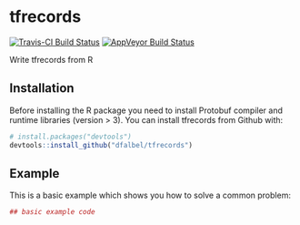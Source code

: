 # tfrecords

[![Travis-CI Build Status](https://travis-ci.org/dfalbel/tfrecords.svg?branch=master)](https://travis-ci.org/dfalbel/tfrecords)
[![AppVeyor Build Status](https://ci.appveyor.com/api/projects/status/github/dfalbel/tfrecords?branch=master&svg=true)](https://ci.appveyor.com/project/dfalbel/tfrecords)

Write tfrecords from R

## Installation

Before installing the R package you need to install Protobuf compiler and runtime libraries (version > 3).
You can install tfrecords from Github with:


``` r
# install.packages("devtools")
devtools::install_github("dfalbel/tfrecords")
```

## Example

This is a basic example which shows you how to solve a common problem:

``` r
## basic example code
```
